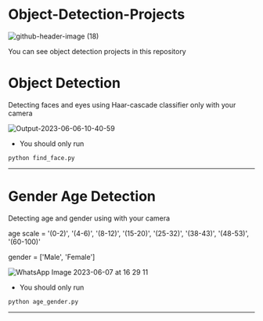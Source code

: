 # Object-Detection-Projects

![github-header-image (18)](https://github.com/haticecandan/Object-Detection-Projects/assets/53252601/153f279e-c0da-4668-9588-75118af73321)

You can see object detection projects in this repository

# Object Detection 
Detecting faces and eyes using Haar-cascade classifier only with your camera

![Output-2023-06-06-10-40-59](https://github.com/haticecandan/Object-Detection-Projects/assets/53252601/dc6fc18b-7580-4be9-89d7-0852f4ff23bf)
- You should only run

```
python find_face.py
```
---

# Gender Age Detection
Detecting age and gender using with your camera

age scale = '(0-2)', '(4-6)', '(8-12)', '(15-20)', '(25-32)', '(38-43)', '(48-53)', '(60-100)'

gender =  ['Male', 'Female']

![WhatsApp Image 2023-06-07 at 16 29 11](https://github.com/haticecandan/Object-Detection-Projects/assets/53252601/6ba26772-7c4c-4d30-9a5a-a91c7aa0c282)

- You should only run

```
python age_gender.py
```
---

